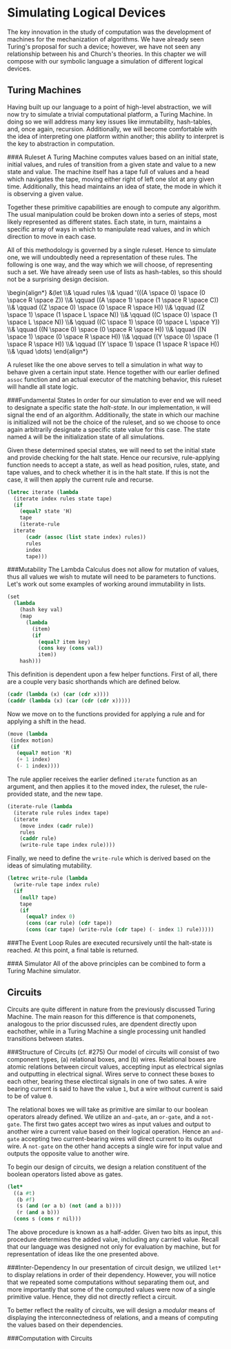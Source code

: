 Simulating Logical Devices
==========================
The key innovation in the study of computation was the development of machines for the mechanization of algorithms. We have already seen Turing's proposal for such a device; however, we have not seen any relationship between his and Church's theories. In this chapter we will compose with our symbolic language a simulation of different logical devices.

Turing Machines
---------------
Having built up our language to a point of high-level abstraction, we will now try to simulate a trivial computational platform, a Turing Machine. In doing so we will address many key issues like immutability, hash-tables, and, once again, recursion. Additionally, we will become comfortable with the idea of interpreting one platform within another; this ability to interpret is the key to abstraction in computation.

###A Ruleset
A Turing Machine computes values based on an initial state, initial values, and rules of transition from a given state and value to a new state and value. The machine itself has a tape full of values and a head which navigates the tape, moving either right of left one slot at any given time. Additionally, this head maintains an idea of state, the mode in which it is observing a given value.

Together these primitive capabilities are enough to compute any algorithm. The usual manipulation could be broken down into a series of steps, most likely represented as different states. Each state, in turn, maintains a specific array of ways in which to manipulate read values, and in which direction to move in each case.

All of this methodology is governed by a single ruleset. Hence to simulate one, we will undoubtedly need a representation of these rules. The following is one way, and the way which we will choose, of representing such a set. We have already seen use of lists as hash-tables, so this should not be a surprising design decision.

<div>
\begin{align*}
&(let 
\\& \quad rules
\\& \quad '(((A \space 0) \space (0 \space R \space Z))
\\& \qquad  ((A \space 1) \space (1 \space R \space C))
\\& \qquad  ((Z \space 0) \space (0 \space R \space H))
\\& \qquad  ((Z \space 1) \space (1 \space L \space N))
\\& \qquad  ((C \space 0) \space (1 \space L \space N))
\\& \qquad  ((C \space 1) \space (0 \space L \space Y))
\\& \qquad  ((N \space 0) \space (0 \space R \space H))
\\& \qquad  ((N \space 1) \space (0 \space R \space H))
\\& \qquad  ((Y \space 0) \space (1 \space R \space H))
\\& \qquad  ((Y \space 1) \space (1 \space R \space H))
\\& \quad \dots)
\end{align*}
</div>

A ruleset like the one above serves to tell a simulation in what way to behave given a certain input state. Hence together with our earlier defined `assoc` function and an actual executor of the matching behavior, this ruleset will handle all state logic.

###Fundamental States
In order for our simulation to ever end we will need to designate a specific state the *halt-state*. In our implementation, `H` will signal the end of an algorithm. Additionally, the state in which our machine is initialized will not be the choice of the ruleset, and so we choose to once again arbitrarily designate a specific state value for this case. The state named `A` will be the initialization state of all simulations.

Given these determined special states, we will need to set the initial state and provide checking for the halt state. Hence our recursive, rule-applying function needs to accept a state, as well as head position, rules, state, and tape values, and to check whether it is in the halt state. If this is not the case, it will then apply the current rule and recurse.

```scheme
(letrec iterate (lambda
  (iterate index rules state tape) 
  (if 
    (equal? state 'H)
    tape
    (iterate-rule 
  iterate
      (cadr (assoc (list state index) rules))
      rules
      index
      tape)))
```

###Mutability
The Lambda Calculus does not allow for mutation of values, thus all values we wish to mutate will need to be parameters to functions. Let's work out some examples of working around immutability in lists.

```scheme
(set 
  (lambda 
    (hash key val) 
    (map 
      (lambda 
        (item) 
	    (if 
  	      (equal? item key) 
	      (cons key (cons val)) 
	      item)) 
    hash)))
```

This definition is dependent upon a few helper functions. First of all, there are a couple very basic shorthands which are defined below.

```scheme
(cadr (lambda (x) (car (cdr x))))
(caddr (lambda (x) (car (cdr (cdr x)))))
```

Now we move on to the functions provided for applying a rule and for applying a shift in the head.

```scheme
(move (lambda 
 (index motion)
 (if
   (equal? motion 'R)
   (+ 1 index)
   (- 1 index))))   
```

The rule applier receives the earlier defined `iterate` function as an argument, and then applies it to the moved index, the ruleset, the rule-provided state, and the new tape.

```scheme
(iterate-rule (lambda
  (iterate rule rules index tape)
  (iterate
    (move index (cadr rule))
    rules
    (caddr rule)
    (write-rule tape index rule))))
```

Finally, we need to define the `write-rule` which is derived based on the ideas of simulating mutability.

```scheme
(letrec write-rule (lambda
  (write-rule tape index rule)
  (if
    (null? tape)
    tape
    (if
      (equal? index 0)
      (cons (car rule) (cdr tape))
      (cons (car tape) (write-rule (cdr tape) (- index 1) rule)))))
```

###The Event Loop
Rules are executed recursively until the halt-state is reached. At this point, a final table is returned.

###A Simulator
All of the above principles can be combined to form a Turing Machine simulator.

Circuits
--------
Circuits are quite different in nature from the previously discussed Turing Machine. The main reason for this difference is that componenets, analogous to the prior discussed rules, are dpendent directly upon eachother, while in a Turing Machine a single processing unit handled transitions between states.

###Structure of Circuits (cf. #275)
Our model of circuits will consist of two component types, (a) relational boxes, and (b) wires. Relational boxes are atomic relations between circuit values, accepting input as electrical signlas and outputting in electrical signal. Wires serve to connect these boxes to each other, bearing these electircal signals in one of two sates. A wire bearing current is said to have the value `1`, but a wire without current is said to be of value `0`.

The relational boxes we will take as primitive are similar to our boolean operators already defined. We utilize an `and-gate`, an `or-gate`, and a `not-gate`. The first two gates accept two wires as input values and output to another wire a current value based on their logical operation. Hence an `and-gate` accepting two current-bearing wires will direct current to its output wire. A `not-gate` on the other hand accepts a single wire for input value and outputs the opposite value to another wire.

To begin our design of circuits, we design a relation constituent of the boolean operators listed above as gates.

```scheme
(let* 
  ((a #t) 
   (b #f) 
   (s (and (or a b) (not (and a b)))) 
   (r (and a b))) 
  (cons s (cons r nil)))
```

The above procedure is known as a half-adder. Given two bits as input, this procedure determines the added value, including any carried value. Recall that our language was designed not only for evaluation by machine, but for representation of ideas like the one presented above.

###Inter-Dependency
In our presentation of circuit design, we utilized `let*` to display relations in order of their dependency. However, you will notice that we repeated some computations without separating them out, and more importantly that some of the computed values were now of a single primitive value. Hence, they did not directly reflect a circuit.

To better reflect the reality of circuits, we will design a *modular* means of displaying the interconnectedness of relations, and a means of computing the values based on their dependencies.

###Computation with Circuits
